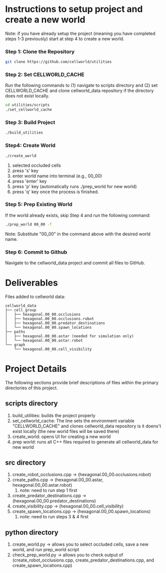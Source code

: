 # Instructions to setup project and create a new world
Note: if you have already setup the project (meaning you have completed steps 1-3 previously) start at step 4 to create a new world.
### Step 1: Clone the Repository
```bash
git clone https://github.com/cellworld/utilities
```
### Step 2: Set CELLWORLD_CACHE
Run the following commands to (1) navigate to scripts directory and (2) set CELLWORLD_CACHE and clone cellworld_data repository if the directory does not exist locally.
```bash
cd utilities/scripts
./set_cellworld_cache
```
### Step 3: Build Project
```bash
./build_utilities
```
### Step4: Create World
```bash
./create_world
```
1. selected occluded cells
2. press 's' key
3. enter world name into terminal (e.g., 00_00)
4. press 'enter' key
4. press 'p' key (automatically runs ./prep_world for new world)
5. press 'q' key once the process is finished.

### Step 5: Prep Existing World
If the world already exists, skip Step 4 and run the following command:
```bash
./prep_world 00_00 -f
```
Note: Substitute "00_00" in the command above with the desired world name.

### Step 6: Commit to Github
Navigate to the cellworld_data project and commit all files to GitHub.

# Deliverables
Files added to cellworld data:
```
cellworld_data
├── cell_group
│   ├── hexagonal.00_00.occlusions
│   ├── hexagonal.00_00.occlusions.robot
│   ├── hexagonal.00_00.predator_destinations
│   └── hexagonal.00_00.spawn_locations
├── paths
│   ├── hexagonal.00_00.astar (needed for simulation only)
│   └── hexagonal.00_00.astar.robot
└── graph
    └── hexagonal.00_00.cell_visibility
```

# Project Details
The following sections provide brief descriptions of files within the primary directories of this project.

## scripts directory
1. build_utilities: builds the project properly
2. set_cellworld_cache: The line sets the environment variable "CELLWORLD_CACHE" and clones cellworld_data repository is it doens't exist locally (the new world files will be saved there)
3. create_world: opens UI for creating a new world
4. prep world: runs all C++ files required to generate all cellworld_data for new world


## src directory
1. create_robot_occlusions.cpp -> (hexagonal.00_00.occlusions.robot)
2. create_paths.cpp -> (hexagonal.00_00.astar, hexagonal.00_00.astar.robot)
   1. note: need to run step 1 first
3. create_predator_destinations.cpp -> (hexagonal.00_00.predator_destinations)
3. create_visibility.cpp -> (hexagonal.00_00.cell_visibility)
4. create_spawn_locations.cpp -> (hexagonal.00_00.spawn_locations)
    1. note: need to run steps 3 & 4 first  

## python directory
1. create_world.py -> allows you to select occluded cells, save a new world, and run prep_world script
2. check_prep_world.py -> allows you to check output of (create_robot_occlusions.cpp, create_predator_destinations.cpp, and create_spawn_locations.cpp)


